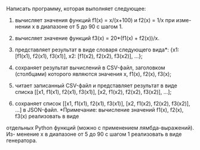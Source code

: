 Написать программу, которая выполняет следующее:

1) вычисляет значения функций f1(x) = x/(x+100) и f2(x) = 1/x при изме-
нении x в диапазоне от 5 до 90 с шагом 1.

2) вычисляет значение функций f3(x) = 20*(f1(x) + f2(x))/x.
3) представляет результат в виде словаря следующего вида*: {x1: [f1(x1),
f2(x1), f3(x1)], x2: [f1(x2), f2(x2), f3(x2)], ...};
4) сохраняет результат вычислений в CSV-файл, заголовком (столбцами)
которого являются значения x, f1(x), f2(x), f3(x);
5) читает записанный CSV-файл и представляет результат в виде списка
[[x1, f1(x1), f2(x1), f3(x1)], [x2, f1(x2), f2(x2), f3(x2)], ...];
6) сохраняет список [[x1, f1(x1), f2(x1), f3(x1)], [x2, f1(x2), f2(x2), f3(x2)], ...] в
JSON-файл.
*Примечание: вычисление значений f1(x), f2(x), f3(x) реализовать в виде

отдельных Python функций (можно с применением лямбда-выражений). Из-
менение x в диапазоне от 5 до 90 с шагом 1 реализовать в виде генератора.
